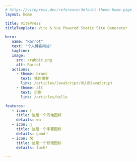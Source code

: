 ```yaml
---
# https://vitepress.dev/reference/default-theme-home-page
layout: home

title: VitePress
titleTemplate: Vite & Vue Powered Static Site Generator

hero:
   name: "Rarrot"
   text: "个人博客网站"
   tagline: 
   image:
     src: /rabbit.png
     alt: Rarrot
   actions:
     - theme: brand
       text: 我的博客
       link: /articles/JavaScript/0认识JavaScript
     - theme: alt
       text: 示例
       link: /articles/hello

features:
   - icon: ⚡️
     title: 这是一个闪电图标
     details: wa
   - icon: 🖖
     title: 这是一个手掌图标
     details: good！
   - icon: 🛠️
     title: 这是一个修理图标
     details: fuck*

---
```

<script setup>
// import videos from './.vitepress/theme/components/homeVideo.vue'
import imgs from './.vitepress/theme/components/homeImg.vue'

</script>

<!-- <videos /> -->

<!-- <imgs /> -->
